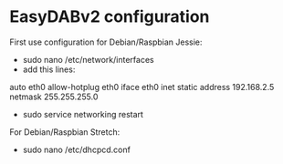 # EasyDABv2 configuration 

First use configuration for Debian/Raspbian Jessie:

- sudo nano /etc/network/interfaces
- add this lines:

auto eth0
allow-hotplug eth0
iface eth0 inet static
address 192.168.2.5
netmask 255.255.255.0

- sudo service networking restart


For Debian/Raspbian Stretch:

- sudo nano /etc/dhcpcd.conf
